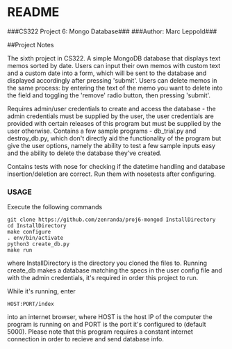 # README #

###CS322 Project 6: Mongo Database###
###Author: Marc Leppold###

##Project Notes

The sixth project in CS322. A simple MongoDB database that displays text memos sorted by date. Users can input their own memos with custom text and a custom date into a form, which will be sent to the database and displayed accordingly after pressing 'submit'. Users can delete memos in the same process: by entering the text of the memo you want to delete into the field and toggling the 'remove' radio button, then pressing 'submit'.

Requires admin/user credentials to create and access the database - the admin credentials must be supplied by the user, the user credentials are provided with certain releases of this program but must be supplied by the user otherwise. Contains a few sample programs - db_trial.py and destroy_db.py, which don't directly aid the functionality of the program but give the user options, namely the ability to test a few sample inputs easy and the ability to delete the database they've created.

Contains tests with nose for checking if the datetime handling and database insertion/deletion are correct. Run them with nosetests after configuring.

### USAGE ###

Execute the following commands
```
git clone https://github.com/zenranda/proj6-mongod InstallDirectory
cd InstallDirectory
make configure
. env/bin/activate
python3 create_db.py
make run
```
where InstallDirectory is the directory you cloned the files to. Running create_db makes a database matching the specs in the user config file and with the admin credentials, it's required in order this project to run.

While it's running, enter
```
HOST:PORT/index
```
into an internet browser, where HOST is the host IP of the computer the program is running on and PORT is the port it's configured to (default 5000).
Please note that this program requires a constant internet connection in order to recieve and send database info.
